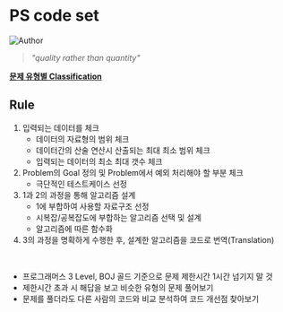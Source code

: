 
# PS code set
![Author](https://img.shields.io/badge/Author-Altera520-red)

> *"quality rather than quantity"*

[**문제 유형별 Classification**](https://www.notion.so/e0f2512908fb4a14abbfdab99387d996?v=3065b2f333784ca285776e7312c937f3)

## Rule

1. 입력되는 데이터를 체크
    - 데이터의 자료형의 범위 체크
    -  데이터간의 산술 연산시 산출되는 최대 최소 범위 체크
    - 입력되는 데이터의 최소 최대 갯수 체크
1. Problem의 Goal 정의 및 Problem에서 예외 처리해야 할 부분 체크
    - 극단적인 테스트케이스 선정
1. 1과 2의 과정을 통해 알고리즘 설계
    - 1에 부합하여 사용할 자료구조 선정
    - 시복잡/공복잡도에 부합하는 알고리즘 선택 및 설계
    - 알고리즘에 따른 함수화
4. 3의 과정을 명확하게 수행한 후, 설계한 알고리즘을 코드로 번역(Translation)

<br/>

- 프로그래머스 3 Level, BOJ 골드 기준으로 문제 제한시간 1시간 넘기지 말 것
- 제한시간 초과 시 해답을 보고 비슷한 유형의 문제 풀어보기
- 문제를 풀더라도 다른 사람의 코드와 비교 분석하여 코드 개선점 찾아보기


